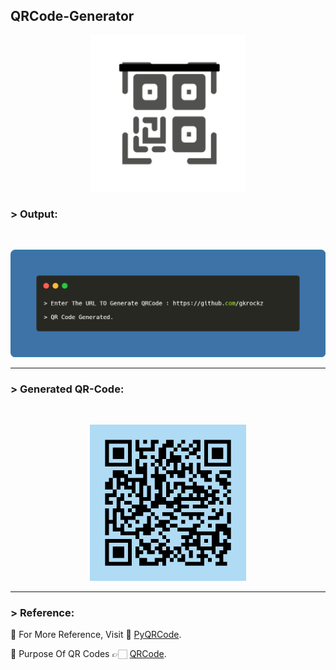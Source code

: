 ## QRCode-Generator 
<p align="center">
  <img width="250" height="250" src="Img/QR-Logo.gif" alt="Logo">
</p>

### > Output:                                                              
<br> 
<p align="center">           
<img src="Img/Output.png" alt="Sample-Output">
</p>

---

### > Generated QR-Code:
<br>
<p align="center">
<img src="Img/QRCode.jpg" height=250px alt="QR">
</p>

---

### > Reference:

💠 For More Reference, Visit 📑 [PyQRCode](https://pypi.org/project/PyQRCode/).

💠 Purpose Of QR Codes 👉🏻 [QRCode](https://www.qr-code-generator.com/qr-code-marketing/why-should-i-use-qr-codes/).
